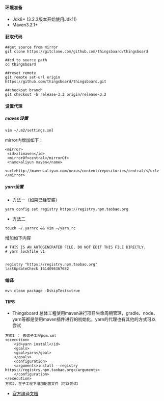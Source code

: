 #### 环境准备

- Jdk8+ (3.2.2版本开始使用Jdk11)
- Maven3.2.1+

#### 获取代码

```shell
##get source from mirror
git clone https://gitclone.com/github.com/thingsboard/thingsboard

##cd to source path
cd thingsboard

##reset remote 
git remote set-url origin https://github.com/thingsboard/thingsboard.git

##checkout branch
git checkout -b release-3.2 origin/release-3.2
```


#### 设置代理

##### maven设置
```
vim ~/.m2/settings.xml
```
mirror内增加如下：
```
<mirror>
 <id>alimaven</id>
 <mirrorOf>central</mirrorOf>
 <name>aliyun maven</name>
 <url>http://maven.aliyun.com/nexus/content/repositories/central/</url>
</mirror>
```
##### yarn设置

* 方法一（如果已经安装）

```
yarn config set registry https://registry.npm.taobao.org
```

* 方法二 

```
touch ~/.yarnrc && vim ~/yarn.rc
```
增加如下内容
```
# THIS IS AN AUTOGENERATED FILE. DO NOT EDIT THIS FILE DIRECTLY.
# yarn lockfile v1


registry "https://registry.npm.taobao.org"
lastUpdateCheck 1614096367682                           
```

  

#### 编译

```
mvn clean package -DskipTests=true
```


#### TIPS
- Thingsboard 总体工程使用maven进行项目生命周期管理，gradle、node、yarn等都是使用maven插件进行的初始化，yarn的代理也有其他的方式可以尝试
```
方式1 ： 修改子工程pom.xml
<execution>
    <id>yarn install</id>
    <goals>
    <goal>yarn</goal>
    </goals>
    <configuration>
    <arguments>install --registry https://registry.npm.taobao.org</arguments>
    </configuration>
</execution>
方式2，在子工程下增加配置文件（可以尝试）
```
-  [官方编译文档](https://thingsboard.io/docs/user-guide/install/building-from-source/)

